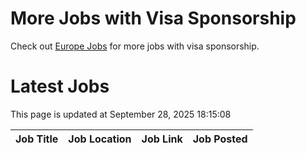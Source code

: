 # More Jobs with Visa Sponsorship

Check out [Europe Jobs](https://github.com/sureshparimi/europejobs#latest-jobs) for more jobs with visa sponsorship.

# Latest Jobs

This page is updated at September 28, 2025 18:15:08

| Job Title | Job Location | Job Link | Job Posted |
| --- | --- | --- | --- |
